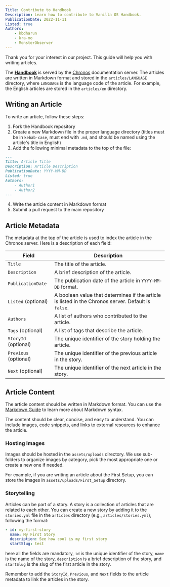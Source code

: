 ```yaml
---
Title: Contribute to Handbook
Description: Learn how to contribute to Vanilla OS Handbook.
PublicationDate: 2022-11-11
Listed: true
Authors:
    - kbdharun
    - kra-mo
    - MonsterObserver
---
```


Thank you for your interest in our project. This guide will help you with writing articles.

The [**Handbook**](https://github.com/Vanilla-OS/handbook) is served by the [Chronos](https://github.com/Vanilla-OS/Chronos) documentation server. The articles are written in Markdown format and stored in the `articles/LANGUAGE` directory, where `LANGUAGE` is the language code of the article. For example, the English articles are stored in the `articles/en` directory.

## Writing an Article

To write an article, follow these steps:

1. Fork the Handbook repository
2. Create a new Markdown file in the proper language directory (titles must be in `kebab-case`, must end with `.md`, and should be named using the article's title in English)
3. Add the following minimal metadata to the top of the file:

```markdown
---
Title: Article Title
Description: Article Description
PublicationDate: YYYY-MM-DD
Listed: true
Authors:
    - Author1
    - Author2
---
```

4. Write the article content in Markdown format
5. Submit a pull request to the main repository

## Article Metadata

The metadata at the top of the article is used to index the article in the Chronos server. Here is a description of each field:

| Field           | Description                                                                                   |
|-----------------|-----------------------------------------------------------------------------------------------|
| `Title`         | The title of the article.                                                                     |
| `Description`   | A brief description of the article.                                                           |
| `PublicationDate`| The publication date of the article in `YYYY-MM-DD` format.                                    |
| `Listed` (optional) | A boolean value that determines if the article is listed in the Chronos server. Default is `false`. |
| `Authors`       | A list of authors who contributed to the article.                                            |
| `Tags` (optional) | A list of tags that describe the article.                                                     |
| `StoryId` (optional) | The unique identifier of the story holding the article.                                       |
| `Previous` (optional) | The unique identifier of the previous article in the story.                                   |
| `Next` (optional) | The unique identifier of the next article in the story.                                       |

## Article Content

The article content should be written in Markdown format. You can use the [Markdown Guide](https://www.markdownguide.org/) to learn more about Markdown syntax.

The content should be clear, concise, and easy to understand. You can include images, code snippets, and links to external resources to enhance the article.

### Hosting Images

Images should be hosted in the `assets/uploads` directory. We use sub-folders to organize images by category, pick the most appropriate one or create a new one if needed.

For example, if you are writing an article about the First Setup, you can store the images in `assets/uploads/First_Setup` directory.

### Storytelling

Articles can be part of a story. A story is a collection of articles that are related to each other. You can create a new story by adding it to the `stories.yml` file in the `articles` directory (e.g., `articles/stories.yml`), following the format:

```yaml
- id: my-first-story
  name: My First Story
  description: See how cool is my first story
  startSlug: test
```

here all the fields are mandatory, `id` is the unique identifier of the story, `name` is the name of the story, `description` is a brief description of the story, and `startSlug` is the slug of the first article in the story.

Remember to add the `StoryId`, `Previous`, and `Next` fields to the article metadata to link the articles in the story.
